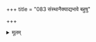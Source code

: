+++
title = "083 संस्थानैक्याद्यभावे बहुषु"

+++
<details><summary>मूलम्</summary>

संस्थानैक्याद्यभावे बहुषु निरुपधिर्देहशब्दस्य रूढिर्लोकाम्नायप्रयोगानुगतमिह ततो लक्ष्म निष्कर्षणीयम् ।  
अव्याप्तत्वादिदुःस्थं परमतपठितं लक्षणं तत्र तस्माद्यद्धीतुल्याश्रयं यद्वपुरिदमपृथक्सिद्धिमद्द्रव्यमस्य ॥ ८३ ॥
</details>